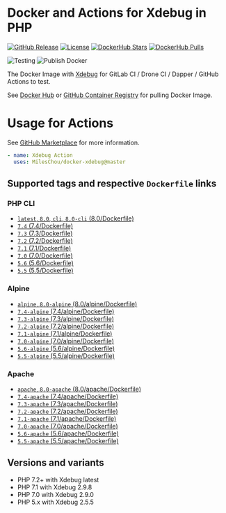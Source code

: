 # Docker and Actions for Xdebug in PHP

[![GitHub Release](https://img.shields.io/github/tag/MilesChou/docker-xdebug.svg)](https://github.com/MilesChou/docker-xdebug/releases)
[![License](https://img.shields.io/badge/license-MIT-brightgreen.svg)](LICENSE)
[![DockerHub Stars](https://img.shields.io/docker/stars/mileschou/xdebug.svg)](https://hub.docker.com/r/mileschou/xdebug/)
[![DockerHub Pulls](https://img.shields.io/docker/pulls/mileschou/xdebug.svg)](https://hub.docker.com/r/mileschou/xdebug/)

![Testing](https://github.com/MilesChou/docker-xdebug/workflows/Testing/badge.svg)
![Publish Docker](https://github.com/MilesChou/docker-xdebug/workflows/Publish%20Docker/badge.svg)

The Docker Image with [Xdebug](https://xdebug.org/) for GitLab CI / Drone CI / Dapper / GitHub Actions to test.

See [Docker Hub](https://hub.docker.com/r/mileschou/xdebug/) or [GitHub Container Registry](https://github.com/users/MilesChou/packages/container/package/xdebug) for pulling Docker Image.

# Usage for Actions

See [GitHub Marketplace](https://github.com/marketplace/actions/xdebug-action) for more information.

```yaml
- name: Xdebug Action
  uses: MilesChou/docker-xdebug@master
```

## Supported tags and respective `Dockerfile` links

### PHP CLI

* [`latest`, `8.0`, `cli`, `8.0-cli` (8.0/Dockerfile)](https://github.com/MilesChou/docker-xdebug/blob/master/8.0/Dockerfile)
* [`7.4` (7.4/Dockerfile)](https://github.com/MilesChou/docker-xdebug/blob/master/7.4/Dockerfile)
* [`7.3` (7.3/Dockerfile)](https://github.com/MilesChou/docker-xdebug/blob/master/7.3/Dockerfile)
* [`7.2` (7.2/Dockerfile)](https://github.com/MilesChou/docker-xdebug/blob/master/7.2/Dockerfile)
* [`7.1` (7.1/Dockerfile)](https://github.com/MilesChou/docker-xdebug/blob/master/7.1/Dockerfile)
* [`7.0` (7.0/Dockerfile)](https://github.com/MilesChou/docker-xdebug/blob/master/7.0/Dockerfile)
* [`5.6` (5.6/Dockerfile)](https://github.com/MilesChou/docker-xdebug/blob/master/5.6/Dockerfile)
* [`5.5` (5.5/Dockerfile)](https://github.com/MilesChou/docker-xdebug/blob/master/5.5/Dockerfile)

### Alpine

* [`alpine`, `8.0-alpine` (8.0/alpine/Dockerfile)](https://github.com/MilesChou/docker-xdebug/blob/master/8.0/alpine/Dockerfile)
* [`7.4-alpine` (7.4/alpine/Dockerfile)](https://github.com/MilesChou/docker-xdebug/blob/master/7.4/alpine/Dockerfile)
* [`7.3-alpine` (7.3/alpine/Dockerfile)](https://github.com/MilesChou/docker-xdebug/blob/master/7.3/alpine/Dockerfile)
* [`7.2-alpine` (7.2/alpine/Dockerfile)](https://github.com/MilesChou/docker-xdebug/blob/master/7.2/alpine/Dockerfile)
* [`7.1-alpine` (7.1/alpine/Dockerfile)](https://github.com/MilesChou/docker-xdebug/blob/master/7.1/alpine/Dockerfile)
* [`7.0-alpine` (7.0/alpine/Dockerfile)](https://github.com/MilesChou/docker-xdebug/blob/master/7.0/alpine/Dockerfile)
* [`5.6-alpine` (5.6/alpine/Dockerfile)](https://github.com/MilesChou/docker-xdebug/blob/master/5.6/alpine/Dockerfile)
* [`5.5-alpine` (5.5/alpine/Dockerfile)](https://github.com/MilesChou/docker-xdebug/blob/master/5.5/alpine/Dockerfile)

### Apache

* [`apache`, `8.0-apache` (8.0/apache/Dockerfile)](https://github.com/MilesChou/docker-xdebug/blob/master/8.0/apache/Dockerfile)
* [`7.4-apache` (7.4/apache/Dockerfile)](https://github.com/MilesChou/docker-xdebug/blob/master/7.4/apache/Dockerfile)
* [`7.3-apache` (7.3/apache/Dockerfile)](https://github.com/MilesChou/docker-xdebug/blob/master/7.3/apache/Dockerfile)
* [`7.2-apache` (7.2/apache/Dockerfile)](https://github.com/MilesChou/docker-xdebug/blob/master/7.2/apache/Dockerfile)
* [`7.1-apache` (7.1/apache/Dockerfile)](https://github.com/MilesChou/docker-xdebug/blob/master/7.1/apache/Dockerfile)
* [`7.0-apache` (7.0/apache/Dockerfile)](https://github.com/MilesChou/docker-xdebug/blob/master/7.0/apache/Dockerfile)
* [`5.6-apache` (5.6/apache/Dockerfile)](https://github.com/MilesChou/docker-xdebug/blob/master/5.6/apache/Dockerfile)
* [`5.5-apache` (5.5/apache/Dockerfile)](https://github.com/MilesChou/docker-xdebug/blob/master/5.5/apache/Dockerfile)

## Versions and variants

* PHP 7.2+ with Xdebug latest
* PHP 7.1 with Xdebug 2.9.8
* PHP 7.0 with Xdebug 2.9.0
* PHP 5.x with Xdebug 2.5.5
